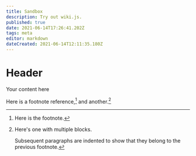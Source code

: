 ```yaml
---
title: Sandbox
description: Try out wiki.js.
published: true
date: 2021-06-14T17:26:41.202Z
tags: meta
editor: markdown
dateCreated: 2021-06-14T12:11:35.180Z
---
```


# Header
Your content here


Here is a footnote reference,[^1] and another.[^longnote]

[^1]: Here is the footnote.

[^longnote]: Here's one with multiple blocks.

    Subsequent paragraphs are indented to show that they
belong to the previous footnote.
